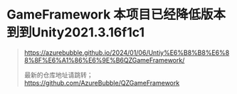 # GameFramework 本项目已经降低版本到到Unity2021.3.16f1c1
> https://azurebubble.github.io/2024/01/06/Untiy%E6%B8%B8%E6%88%8F%E6%A1%86%E6%9E%B6QZGameFramework/
>
> 最新的仓库地址请跳转；https://github.com/AzureBubble/QZGameFramework
